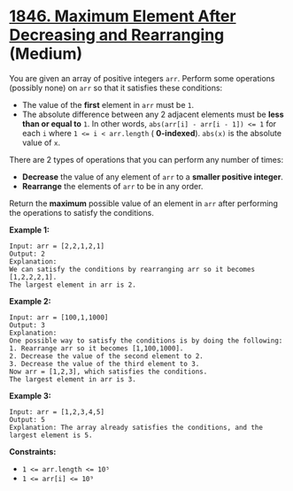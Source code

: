 # [1846. Maximum Element After Decreasing and Rearranging][link] (Medium)

[link]: https://leetcode.com/problems/maximum-element-after-decreasing-and-rearranging/

You are given an array of positive integers `arr`. Perform some operations (possibly none) on `arr`
so that it satisfies these conditions:

- The value of the **first** element in `arr` must be `1`.
- The absolute difference between any 2 adjacent elements must be **less than or equal to** `1`. In
other words, `abs(arr[i] - arr[i - 1]) <= 1` for each `i` where `1 <= i < arr.length` ( **0-indexed**).
`abs(x)` is the absolute value of `x`.

There are 2 types of operations that you can perform any number of times:

- **Decrease** the value of any element of `arr` to a **smaller positive integer**.
- **Rearrange** the elements of `arr` to be in any order.

Return the **maximum** possible value of an element in  `arr` after performing the operations to
satisfy the conditions.

**Example 1:**

```
Input: arr = [2,2,1,2,1]
Output: 2
Explanation:
We can satisfy the conditions by rearranging arr so it becomes [1,2,2,2,1].
The largest element in arr is 2.
```

**Example 2:**

```
Input: arr = [100,1,1000]
Output: 3
Explanation:
One possible way to satisfy the conditions is by doing the following:
1. Rearrange arr so it becomes [1,100,1000].
2. Decrease the value of the second element to 2.
3. Decrease the value of the third element to 3.
Now arr = [1,2,3], which satisfies the conditions.
The largest element in arr is 3.
```

**Example 3:**

```
Input: arr = [1,2,3,4,5]
Output: 5
Explanation: The array already satisfies the conditions, and the largest element is 5.
```

**Constraints:**

- `1 <= arr.length <= 10⁵`
- `1 <= arr[i] <= 10⁹`
